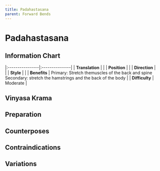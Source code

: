 ```yaml
---
title: Padahastasana
parent: Forward Bends
---
```

# Padahastasana

## Information Chart

|:----------------|:---------------|
| **Translation** |    |
| **Position**    |    |
| **Direction**   |     |
| **Style**    |     |
| **Benefits** | Primary: Stretch themuscles of the back and spine <br> Secondary: stretch the hamstrings and the back of the body   |
| **Difficulty**  |  Moderate                              | 



## Vinyasa Krama 

## Preparation 

## Counterposes

## Contraindications

## Variations